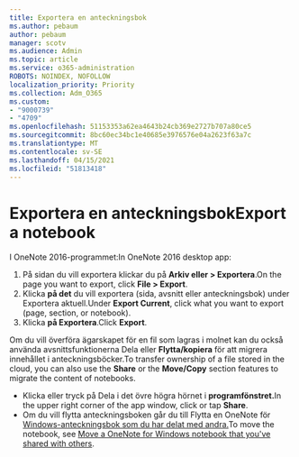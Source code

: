 ```yaml
---
title: Exportera en anteckningsbok
ms.author: pebaum
author: pebaum
manager: scotv
ms.audience: Admin
ms.topic: article
ms.service: o365-administration
ROBOTS: NOINDEX, NOFOLLOW
localization_priority: Priority
ms.collection: Adm_O365
ms.custom:
- "9000739"
- "4709"
ms.openlocfilehash: 51153353a62ea4643b24cb369e2727b707a80ce5
ms.sourcegitcommit: 8bc60ec34bc1e40685e3976576e04a2623f63a7c
ms.translationtype: MT
ms.contentlocale: sv-SE
ms.lasthandoff: 04/15/2021
ms.locfileid: "51813418"
---
```

# <a name="export-a-notebook"></a><span data-ttu-id="e84bf-102">Exportera en anteckningsbok</span><span class="sxs-lookup"><span data-stu-id="e84bf-102">Export a notebook</span></span>

<span data-ttu-id="e84bf-103">I OneNote 2016-programmet:</span><span class="sxs-lookup"><span data-stu-id="e84bf-103">In OneNote 2016 desktop app:</span></span>

1. <span data-ttu-id="e84bf-104">På sidan du vill exportera klickar du på **Arkiv eller > Exportera**.</span><span class="sxs-lookup"><span data-stu-id="e84bf-104">On the page you want to export, click **File > Export**.</span></span>
2. <span data-ttu-id="e84bf-105">Klicka **på det** du vill exportera (sida, avsnitt eller anteckningsbok) under Exportera aktuell.</span><span class="sxs-lookup"><span data-stu-id="e84bf-105">Under **Export Current**, click what you want to export (page, section, or notebook).</span></span>
3. <span data-ttu-id="e84bf-106">Klicka **på Exportera**.</span><span class="sxs-lookup"><span data-stu-id="e84bf-106">Click **Export**.</span></span>
 
<span data-ttu-id="e84bf-107">Om du vill överföra ägarskapet för en fil  som lagras i molnet kan du också använda avsnittsfunktionerna Dela eller **Flytta/kopiera** för att migrera innehållet i anteckningsböcker.</span><span class="sxs-lookup"><span data-stu-id="e84bf-107">To transfer ownership of a file stored in the cloud, you can also use the **Share** or the **Move/Copy** section features to migrate the content of notebooks.</span></span>  

- <span data-ttu-id="e84bf-108">Klicka eller tryck på Dela i det övre högra hörnet i **programfönstret.**</span><span class="sxs-lookup"><span data-stu-id="e84bf-108">In the upper right corner of the app window, click or tap **Share**.</span></span>
- <span data-ttu-id="e84bf-109">Om du vill flytta anteckningsboken går du till Flytta en OneNote för [Windows-anteckningsbok som du har delat med andra.](https://support.office.com/article/move-a-onenote-for-windows-notebook-that-you-ve-shared-with-others-56c7659e-1850-49a6-8874-e2db6b440cd4?ui=en-US&rs=en-US&ad=US)</span><span class="sxs-lookup"><span data-stu-id="e84bf-109">To move the notebook, see [Move a OneNote for Windows notebook that you've shared with others](https://support.office.com/article/move-a-onenote-for-windows-notebook-that-you-ve-shared-with-others-56c7659e-1850-49a6-8874-e2db6b440cd4?ui=en-US&rs=en-US&ad=US).</span></span>
